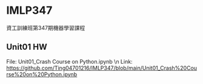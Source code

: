 # IMLP347
資工訓練班第347期機器學習課程

## Unit01 HW ##
File: Unit01_Crash Course on Python.ipynb \n
Link: https://github.com/Ting04701216/IMLP347/blob/main/Unit01_Crash%20Course%20on%20Python.ipynb
